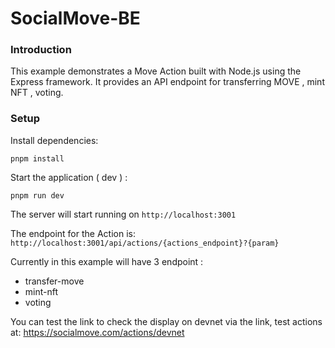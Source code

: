 # SocialMove-BE
### Introduction
This example demonstrates a Move Action built with Node.js using the Express framework. It provides an API endpoint for transferring MOVE , mint NFT , voting.

### Setup 
Install dependencies:
```
pnpm install
```
Start the application ( dev ) :
```
pnpm run dev
```
The server will start running on `http://localhost:3001`

The endpoint for the Action is: `http://localhost:3001/api/actions/{actions_endpoint}?{param}`

Currently in this example will have 3 endpoint :
- transfer-move
- mint-nft
- voting

You can test the link to check the display on devnet via the link, test actions at: https://socialmove.com/actions/devnet

